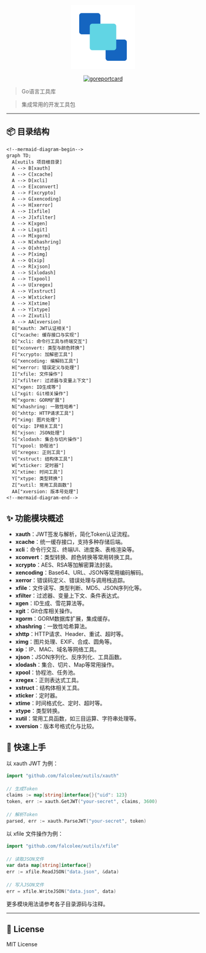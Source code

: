 <div align="center" style="text-align: center">
  <img src="logo.png" width="33%">
</div>

<div align="center">

[![goreportcard](https://goreportcard.com/badge/github.com/falcolee/xutils)](https://goreportcard.com/report/github.com/falcolee/xutils)

</div>

> Go语言工具库

> 集成常用的开发工具包

---

## 📦 目录结构

```mermaid
<!--mermaid-diagram-begin-->
graph TD;
  A[xutils 项目根目录]
  A --> B[xauth]
  A --> C[xcache]
  A --> D[xcli]
  A --> E[xconvert]
  A --> F[xcrypto]
  A --> G[xencoding]
  A --> H[xerror]
  A --> I[xfile]
  A --> J[xfilter]
  A --> K[xgen]
  A --> L[xgit]
  A --> M[xgorm]
  A --> N[xhashring]
  A --> O[xhttp]
  A --> P[ximg]
  A --> Q[xip]
  A --> R[xjson]
  A --> S[xlodash]
  A --> T[xpool]
  A --> U[xregex]
  A --> V[xstruct]
  A --> W[xticker]
  A --> X[xtime]
  A --> Y[xtype]
  A --> Z[xutil]
  A --> AA[xversion]
  B["xauth: JWT认证相关"]
  C["xcache: 缓存接口与实现"]
  D["xcli: 命令行工具与终端交互"]
  E["xconvert: 类型与颜色转换"]
  F["xcrypto: 加解密工具"]
  G["xencoding: 编解码工具"]
  H["xerror: 错误定义与处理"]
  I["xfile: 文件操作"]
  J["xfilter: 过滤器与变量上下文"]
  K["xgen: ID生成等"]
  L["xgit: Git相关操作"]
  M["xgorm: GORM扩展"]
  N["xhashring: 一致性哈希"]
  O["xhttp: HTTP请求工具"]
  P["ximg: 图片处理"]
  Q["xip: IP相关工具"]
  R["xjson: JSON处理"]
  S["xlodash: 集合与切片操作"]
  T["xpool: 协程池"]
  U["xregex: 正则工具"]
  V["xstruct: 结构体工具"]
  W["xticker: 定时器"]
  X["xtime: 时间工具"]
  Y["xtype: 类型转换"]
  Z["xutil: 常用工具函数"]
  AA["xversion: 版本号处理"]
<!--mermaid-diagram-end-->
```

## ✨ 功能模块概述

- **xauth**：JWT签发与解析，简化Token认证流程。
- **xcache**：统一缓存接口，支持多种存储后端。
- **xcli**：命令行交互、终端UI、进度条、表格渲染等。
- **xconvert**：类型转换、颜色转换等常用转换工具。
- **xcrypto**：AES、RSA等加解密算法封装。
- **xencoding**：Base64、URL、JSON等常用编码解码。
- **xerror**：错误码定义、错误处理与调用栈追踪。
- **xfile**：文件读写、类型判断、MD5、JSON序列化等。
- **xfilter**：过滤器、变量上下文、条件表达式。
- **xgen**：ID生成、雪花算法等。
- **xgit**：Git仓库相关操作。
- **xgorm**：GORM数据库扩展，集成缓存。
- **xhashring**：一致性哈希算法。
- **xhttp**：HTTP请求、Header、重试、超时等。
- **ximg**：图片处理、EXIF、合成、圆角等。
- **xip**：IP、MAC、域名等网络工具。
- **xjson**：JSON序列化、反序列化、工具函数。
- **xlodash**：集合、切片、Map等常用操作。
- **xpool**：协程池、任务池。
- **xregex**：正则表达式工具。
- **xstruct**：结构体相关工具。
- **xticker**：定时器。
- **xtime**：时间格式化、定时、超时等。
- **xtype**：类型转换。
- **xutil**：常用工具函数，如三目运算、字符串处理等。
- **xversion**：版本号格式化与比较。

## 🚀 快速上手

以 xauth JWT 为例：

```go
import "github.com/falcolee/xutils/xauth"

// 生成Token
claims := map[string]interface{}{"uid": 123}
token, err := xauth.GetJWT("your-secret", claims, 3600)

// 解析Token
parsed, err := xauth.ParseJWT("your-secret", token)
```

以 xfile 文件操作为例：

```go
import "github.com/falcolee/xutils/xfile"

// 读取JSON文件
var data map[string]interface{}
err := xfile.ReadJSON("data.json", &data)

// 写入JSON文件
err = xfile.WriteJSON("data.json", data)
```

更多模块用法请参考各子目录源码与注释。

---

## 📄 License

MIT License
